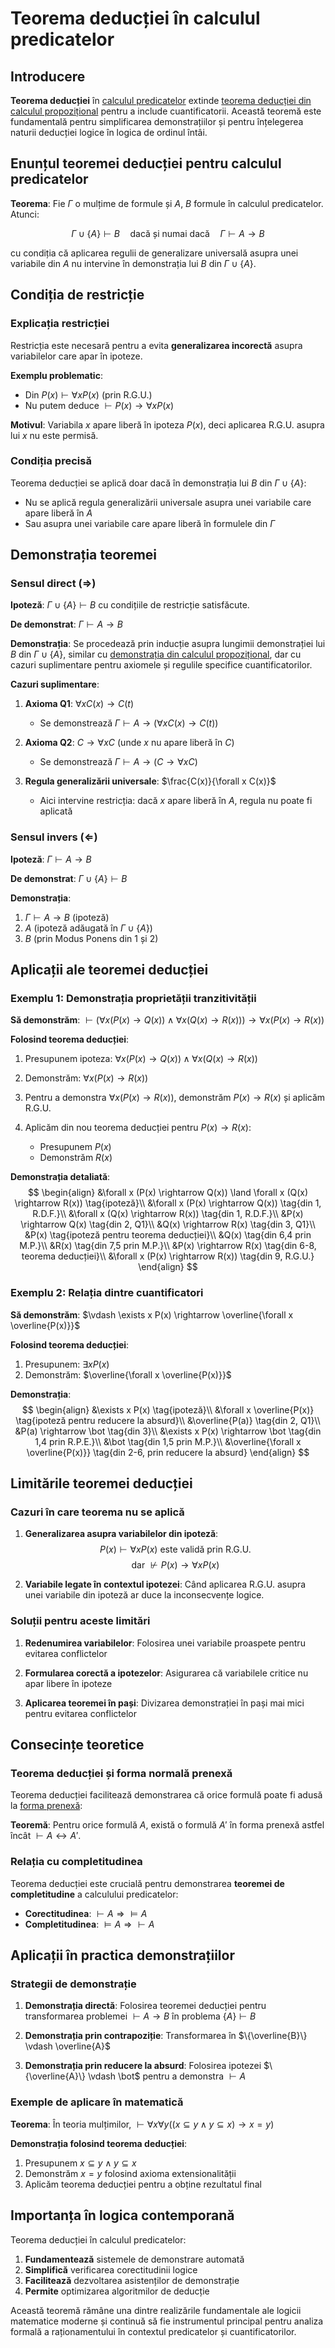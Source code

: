 # Teorema deducției în calculul predicatelor

## Introducere

**Teorema deducției** în [calculul predicatelor](./calculul-predicatelor.md) extinde [teorema deducției din calculul propozițional](./teorema-deductiei.md) pentru a include cuantificatorii. Această teoremă este fundamentală pentru simplificarea demonstrațiilor și pentru înțelegerea naturii deducției logice în logica de ordinul întâi.

## Enunțul teoremei deducției pentru calculul predicatelor

**Teorema**: Fie $\Gamma$ o mulțime de formule și $A$, $B$ formule în calculul predicatelor. Atunci:

$$\Gamma \cup \{A\} \vdash B \quad \text{dacă și numai dacă} \quad \Gamma \vdash A \rightarrow B$$

cu condiția că aplicarea regulii de generalizare universală asupra unei variabile din $A$ nu intervine în demonstrația lui $B$ din $\Gamma \cup \{A\}$.

## Condiția de restricție

### Explicația restricției

Restricția este necesară pentru a evita **generalizarea incorectă** asupra variabilelor care apar în ipoteze. 

**Exemplu problematic**:
- Din $P(x) \vdash \forall x P(x)$ (prin R.G.U.)
- Nu putem deduce $\vdash P(x) \rightarrow \forall x P(x)$

**Motivul**: Variabila $x$ apare liberă în ipoteza $P(x)$, deci aplicarea R.G.U. asupra lui $x$ nu este permisă.

### Condiția precisă

Teorema deducției se aplică doar dacă în demonstrația lui $B$ din $\Gamma \cup \{A\}$:
- Nu se aplică regula generalizării universale asupra unei variabile care apare liberă în $A$
- Sau asupra unei variabile care apare liberă în formulele din $\Gamma$

## Demonstrația teoremei

### Sensul direct ($\Rightarrow$)

**Ipoteză**: $\Gamma \cup \{A\} \vdash B$ cu condițiile de restricție satisfăcute.

**De demonstrat**: $\Gamma \vdash A \rightarrow B$

**Demonstrația**: Se procedează prin inducție asupra lungimii demonstrației lui $B$ din $\Gamma \cup \{A\}$, similar cu [demonstrația din calculul propozițional](./teorema-deductiei.md), dar cu cazuri suplimentare pentru axiomele și regulile specifice cuantificatorilor.

**Cazuri suplimentare**:

1. **Axioma Q1**: $\forall x C(x) \rightarrow C(t)$
   - Se demonstrează $\Gamma \vdash A \rightarrow (\forall x C(x) \rightarrow C(t))$

2. **Axioma Q2**: $C \rightarrow \forall x C$ (unde $x$ nu apare liberă în $C$)
   - Se demonstrează $\Gamma \vdash A \rightarrow (C \rightarrow \forall x C)$

3. **Regula generalizării universale**: $\frac{C(x)}{\forall x C(x)}$
   - Aici intervine restricția: dacă $x$ apare liberă în $A$, regula nu poate fi aplicată

### Sensul invers ($\Leftarrow$)

**Ipoteză**: $\Gamma \vdash A \rightarrow B$

**De demonstrat**: $\Gamma \cup \{A\} \vdash B$

**Demonstrația**:
1. $\Gamma \vdash A \rightarrow B$ (ipoteză)
2. $A$ (ipoteză adăugată în $\Gamma \cup \{A\}$)
3. $B$ (prin Modus Ponens din 1 și 2)

## Aplicații ale teoremei deducției

### Exemplu 1: Demonstrația proprietății tranzitivității

**Să demonstrăm**: $\vdash (\forall x (P(x) \rightarrow Q(x)) \land \forall x (Q(x) \rightarrow R(x))) \rightarrow \forall x (P(x) \rightarrow R(x))$

**Folosind teorema deducției**:

1. Presupunem ipoteza: $\forall x (P(x) \rightarrow Q(x)) \land \forall x (Q(x) \rightarrow R(x))$

2. Demonstrăm: $\forall x (P(x) \rightarrow R(x))$

3. Pentru a demonstra $\forall x (P(x) \rightarrow R(x))$, demonstrăm $P(x) \rightarrow R(x)$ și aplicăm R.G.U.

4. Aplicăm din nou teorema deducției pentru $P(x) \rightarrow R(x)$:
   - Presupunem $P(x)$
   - Demonstrăm $R(x)$

**Demonstrația detaliată**:
$$
\begin{align}
&\forall x (P(x) \rightarrow Q(x)) \land \forall x (Q(x) \rightarrow R(x)) \tag{ipoteză}\\
&\forall x (P(x) \rightarrow Q(x)) \tag{din 1, R.D.F.}\\
&\forall x (Q(x) \rightarrow R(x)) \tag{din 1, R.D.F.}\\
&P(x) \rightarrow Q(x) \tag{din 2, Q1}\\
&Q(x) \rightarrow R(x) \tag{din 3, Q1}\\
&P(x) \tag{ipoteză pentru teorema deducției}\\
&Q(x) \tag{din 6,4 prin M.P.}\\
&R(x) \tag{din 7,5 prin M.P.}\\
&P(x) \rightarrow R(x) \tag{din 6-8, teorema deducției}\\
&\forall x (P(x) \rightarrow R(x)) \tag{din 9, R.G.U.}
\end{align}
$$

### Exemplu 2: Relația dintre cuantificatori

**Să demonstrăm**: $\vdash \exists x P(x) \rightarrow \overline{\forall x \overline{P(x)}}$

**Folosind teorema deducției**:

1. Presupunem: $\exists x P(x)$
2. Demonstrăm: $\overline{\forall x \overline{P(x)}}$

**Demonstrația**:
$$
\begin{align}
&\exists x P(x) \tag{ipoteză}\\
&\forall x \overline{P(x)} \tag{ipoteză pentru reducere la absurd}\\
&\overline{P(a)} \tag{din 2, Q1}\\
&P(a) \rightarrow \bot \tag{din 3}\\
&\exists x P(x) \rightarrow \bot \tag{din 1,4 prin R.P.E.}\\
&\bot \tag{din 1,5 prin M.P.}\\
&\overline{\forall x \overline{P(x)}} \tag{din 2-6, prin reducere la absurd}
\end{align}
$$

## Limitările teoremei deducției

### Cazuri în care teorema nu se aplică

1. **Generalizarea asupra variabilelor din ipoteză**:
   $$P(x) \vdash \forall x P(x) \text{ este validă prin R.G.U.}$$
   $$\text{dar } \not\vdash P(x) \rightarrow \forall x P(x)$$

2. **Variabile legate în contextul ipotezei**:
   Când aplicarea R.G.U. asupra unei variabile din ipoteză ar duce la inconsecvențe logice.

### Soluții pentru aceste limitări

1. **Redenumirea variabilelor**: Folosirea unei variabile proaspete pentru evitarea conflictelor

2. **Formularea corectă a ipotezelor**: Asigurarea că variabilele critice nu apar libere în ipoteze

3. **Aplicarea teoremei în pași**: Divizarea demonstrației în pași mai mici pentru evitarea conflictelor

## Consecințe teoretice

### Teorema deducției și forma normală prenexă

Teorema deducției facilitează demonstrarea că orice formulă poate fi adusă la [forma prenexă](./formule-normale-predicate.md):

**Teoremă**: Pentru orice formulă $A$, există o formulă $A'$ în forma prenexă astfel încât $\vdash A \leftrightarrow A'$.

### Relația cu completitudinea

Teorema deducției este crucială pentru demonstrarea **teoremei de completitudine** a calculului predicatelor:

- **Corectitudinea**: $\vdash A \Rightarrow \models A$
- **Completitudinea**: $\models A \Rightarrow \vdash A$

## Aplicații în practica demonstrațiilor

### Strategii de demonstrație

1. **Demonstrația directă**: Folosirea teoremei deducției pentru transformarea problemei $\vdash A \rightarrow B$ în problema $\{A\} \vdash B$

2. **Demonstrația prin contrapoziție**: Transformarea în $\{\overline{B}\} \vdash \overline{A}$

3. **Demonstrația prin reducere la absurd**: Folosirea ipotezei $\{\overline{A}\} \vdash \bot$ pentru a demonstra $\vdash A$

### Exemple de aplicare în matematică

**Teorema**: În teoria mulțimilor, $\vdash \forall x \forall y ((x \subseteq y \land y \subseteq x) \rightarrow x = y)$

**Demonstrația folosind teorema deducției**:
1. Presupunem $x \subseteq y \land y \subseteq x$
2. Demonstrăm $x = y$ folosind axioma extensionalității
3. Aplicăm teorema deducției pentru a obține rezultatul final

## Importanța în logica contemporană

Teorema deducției în calculul predicatelor:

1. **Fundamentează** sistemele de demonstrare automată
2. **Simplifică** verificarea corectitudinii logice
3. **Facilitează** dezvoltarea asistenților de demonstrație
4. **Permite** optimizarea algoritmilor de deducție

Această teoremă rămâne una dintre realizările fundamentale ale logicii matematice moderne și continuă să fie instrumentul principal pentru analiza formală a raționamentului în contextul predicatelor și cuantificatorilor.
